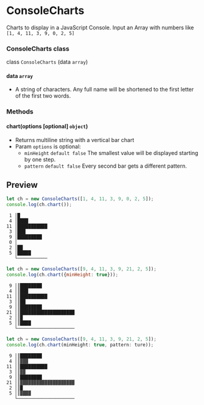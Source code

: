 # ConsoleCharts
Charts to display in a JavaScript Console. Input an Array with numbers like `[1, 4, 11, 3, 9, 0, 2, 5]`

### ConsoleCharts class

class `ConsoleCharts` (data `array`)

#### data `array`

* A string of characters. Any full name will be shortened to the first letter of the first two words.

### Methods

#### chart(options [optional] `object`)
* Returns multiline string with a vertical bar chart
* Param `options` is optional:
  * `minHeight` `default false` The smallest value will be displayed starting by one step.
  * `pattern` `default false` Every second bar gets a different pattern.

## Preview

```js
let ch = new ConsoleCharts([1, 4, 11, 3, 9, 0, 2, 5]);
console.log(ch.chart());
```

```
 1 │█
 4 │████
11 │███████████
 3 │███
 9 │█████████
 0 │
 2 │██
 5 │█████
   └───────────
```

```js
let ch = new ConsoleCharts([9, 4, 11, 3, 9, 21, 2, 5]);
console.log(ch.chart({minHeight: true}));
```

```
 9 │║████████
 4 │║███
11 │║██████████
 3 │║██
 9 │║████████
21 │║████████████████████
 2 │║█
 5 │║████
   └─────────────────────
```

```js
let ch = new ConsoleCharts([9, 4, 11, 3, 9, 21, 2, 5]);
console.log(ch.chart(minHeight: true, pattern: ture));
```

```
 9 │║████████
 4 │║▓▓▓
11 │║██████████
 3 │║▓▓
 9 │║████████
21 │║▓▓▓▓▓▓▓▓▓▓▓▓▓▓▓▓▓▓▓▓
 2 │║█
 5 │║▓▓▓▓
   └─────────────────────
```
